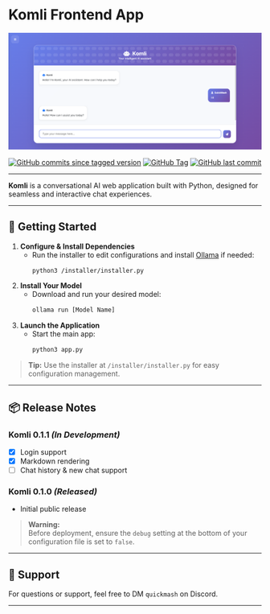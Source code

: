 # Komli Frontend App

<p align="center">
   <img src="screenshots/chat.png" alt="Komli Chat Screenshot" width="600"/>
</p>

<p align="center">
   <a href="https://github.com/QuickMash/Komli/commits"><img src="https://img.shields.io/github/commits-since/QuickMash/Komli/0.1.0" alt="GitHub commits since tagged version"></a>
   <a href="https://github.com/QuickMash/Komli/tags"><img src="https://img.shields.io/github/v/tag/QuickMash/Komli" alt="GitHub Tag"></a>
   <a href="https://github.com/QuickMash/Komli/commits"><img src="https://img.shields.io/github/last-commit/QuickMash/Komli" alt="GitHub last commit"></a>
</p>

---

**Komli** is a conversational AI web application built with Python, designed for seamless and interactive chat experiences.

---

## 🚀 Getting Started

1. **Configure & Install Dependencies**
    - Run the installer to edit configurations and install [Ollama](https://ollama.com/) if needed:
       ```bash
       python3 /installer/installer.py
       ```
2. **Install Your Model**
    - Download and run your desired model:
       ```bash
       ollama run [Model Name]
       ```
3. **Launch the Application**
    - Start the main app:
       ```bash
       python3 app.py
       ```

> **Tip:** Use the installer at `/installer/installer.py` for easy configuration management.

---

## 📦 Release Notes

### Komli 0.1.1 _(In Development)_
- [x] Login support
- [x] Markdown rendering
- [ ] Chat history & new chat support

### Komli 0.1.0 _(Released)_
- Initial public release

> **Warning:**  
> Before deployment, ensure the `debug` setting at the bottom of your configuration file is set to `false`.

---

## 💬 Support

For questions or support, feel free to DM `quickmash` on Discord.

---


